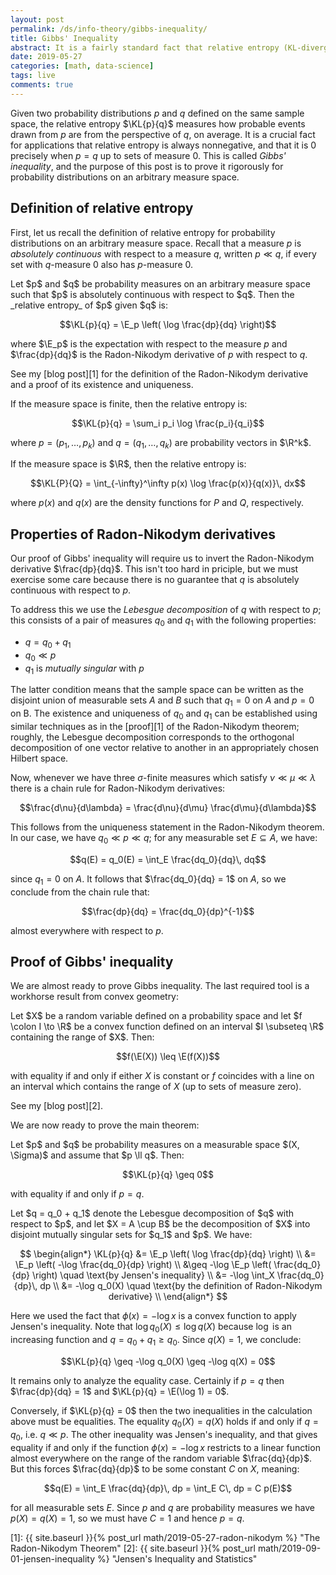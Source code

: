 ```yaml
---
layout: post
permalink: /ds/info-theory/gibbs-inequality/
title: Gibbs' Inequality
abstract: It is a fairly standard fact that relative entropy (KL-divergence) is positive definite, but I was unsatisfied with the proofs of this fact that I saw when I glanced through the literature.  In this post I will provide a complete proof which works on a general probability space.
date: 2019-05-27
categories: [math, data-science]
tags: live
comments: true
---
```


Given two probability distributions $p$ and $q$ defined on the same sample space, the relative entropy $\KL{p}{q}$ measures how probable events drawn from $p$ are from the perspective of $q$, on average.
It is a crucial fact for applications that relative entropy is always nonnegative, and that it is $0$ precisely when $p = q$ up to sets of measure $0$.
This is called _Gibbs' inequality_, and the purpose of this post is to prove it rigorously for probability distributions on an arbitrary measure space.

## Definition of relative entropy

First, let us recall the definition of relative entropy for probability distributions on an arbitrary measure space.
Recall that a measure $p$ is _absolutely continuous_ with respect to a measure $q$, written $p \ll q$, if every set with $q$-measure $0$ also has $p$-measure $0$.

<div class="definition">
Let $p$ and $q$ be probability measures on an arbitrary measure space such that $p$ is absolutely continuous with respect to $q$.
Then the _relative entropy_ of $p$ given $q$ is:

$$\KL{p}{q} = \E_p \left( \log \frac{dp}{dq} \right)$$

where $\E_p$ is the expectation with respect to the measure $p$ and $\frac{dp}{dq}$ is the Radon-Nikodym derivative of $p$ with respect to $q$.
</div>

See my [blog post][1] for the definition of the Radon-Nikodym derivative and a proof of its existence and uniqueness.

<div class="example">
If the measure space is finite, then the relative entropy is:

$$\KL{p}{q} = \sum_i p_i \log \frac{p_i}{q_i}$$

where $p = (p_1, \ldots, p_k)$ and $q = (q_1, \ldots, q_k)$ are probability vectors in $\R^k$.
</div>

<div class="example">
If the measure space is $\R$, then the relative entropy is:

$$\KL{P}{Q} = \int_{-\infty}^\infty p(x) \log \frac{p(x)}{q(x)}\, dx$$

where $p(x)$ and $q(x)$ are the density functions for $P$ and $Q$, respectively.
</div>

## Properties of Radon-Nikodym derivatives

Our proof of Gibbs' inequality will require us to invert the Radon-Nikodym derivative $\frac{dp}{dq}$.
This isn't too hard in priciple, but we must exercise some care because there is no guarantee that $q$ is absolutely continuous with respect to $p$.

To address this we use the _Lebesgue decomposition_ of $q$ with respect to $p$; this consists of a pair of measures $q_0$ and $q_1$ with the following properties:
- $q = q_0 + q_1$
- $q_0 \ll p$
- $q_1$ is _mutually singular_ with $p$

The latter condition means that the sample space can be written as the disjoint union of measurable sets $A$ and $B$ such that $q_1 = 0$ on $A$ and $p = 0$ on B.
The existence and uniqueness of $q_0$ and $q_1$ can be established using similar techniques as in the [proof][1] of the Radon-Nikodym theorem; roughly, the Lebesgue decomposition corresponds to the orthogonal decomposition of one vector relative to another in an appropriately chosen Hilbert space.

Now, whenever we have three $\sigma$-finite measures which satisfy $\nu \ll \mu \ll \lambda$ there is a chain rule for Radon-Nikodym derivatives:

$$\frac{d\nu}{d\lambda} = \frac{d\nu}{d\mu} \frac{d\mu}{d\lambda}$$

This follows from the uniqueness statement in the Radon-Nikodym theorem.
In our case, we have $q_0 \ll p \ll q$; for any measurable set $E \subseteq A$, we have:

$$q(E) = q_0(E) = \int_E \frac{dq_0}{dq}\, dq$$

since $q_1 = 0$ on $A$.
It follows that $\frac{dq_0}{dq} = 1$ on $A$, so we conclude from the chain rule that:

$$\frac{dp}{dq} = \frac{dq_0}{dp}^{-1}$$

almost everywhere with respect to $p$.

## Proof of Gibbs' inequality

We are almost ready to prove Gibbs inequality.
The last required tool is a workhorse result from convex geometry:

<div class="theorem" text="Jensen's inequality">
Let $X$ be a random variable defined on a probability space and let $f \colon I \to \R$ be a convex function defined on an interval $I \subseteq \R$ containing the range of $X$.
Then:

$$f(\E(X)) \leq \E(f(X))$$

with equality if and only if either $X$ is constant or $f$ coincides with a line on an interval which contains the range of $X$ (up to sets of measure zero).
</div>
<div class="proof">
See my [blog post][2].
</div>

We are now ready to prove the main theorem:

<div class="proposition" text="Gibb's Inequality">
Let $p$ and $q$ be probability measures on a measurable space $(X, \Sigma)$ and assume that $p \ll q$.
Then:

$$\KL{p}{q} \geq 0$$

with equality if and only if $p = q$.
</div>
<div class="proof">
Let $q = q_0 + q_1$ denote the Lebesgue decomposition of $q$ with respect to $p$, and let $X = A \cup B$ be the decomposition of $X$ into disjoint mutually singular sets for $q_1$ and $p$.
We have:

$$
\begin{align*}
   \KL{p}{q} &= \E_p \left( \log \frac{dp}{dq} \right) \\
   &= \E_p \left( -\log \frac{dq_0}{dp} \right) \\
   &\geq -\log \E_p \left( \frac{dq_0}{dp} \right) \quad \text{by Jensen's inequality} \\
   &= -\log \int_X \frac{dq_0}{dp}\, dp \\
   &= -\log q_0(X) \quad \text{by the definition of Radon-Nikodym derivative} \\
\end{align*}
$$

Here we used the fact that $\phi(x) = -\log x$ is a convex function to apply Jensen's inequality.
Note that $\log q_0(X) \leq \log q(X)$ because $\log$ is an increasing function and $q = q_0 + q_1 \geq q_0$.
Since $q(X) = 1$, we conclude:

$$\KL{p}{q} \geq -\log q_0(X) \geq -\log q(X) = 0$$

It remains only to analyze the equality case.
Certainly if $p = q$ then $\frac{dp}{dq} = 1$ and $\KL{p}{q} = \E(\log 1) = 0$.

Conversely, if $\KL{p}{q} = 0$ then the two inequalities in the calculation above must be equalities.
The equality $q_0(X) = q(X)$ holds if and only if $q = q_0$, i.e. $q \ll p$.
The other inequality was Jensen's inequality, and that gives equality if and only if the function $\phi(x) = -\log x$ restricts to a linear function almost everywhere on the range of the random variable $\frac{dq}{dp}$.
But this forces $\frac{dq}{dp}$ to be some constant $C$ on $X$, meaning:

$$q(E) = \int_E \frac{dq}{dp}\, dp = \int_E C\, dp = C p(E)$$

for all measurable sets $E$.
Since $p$ and $q$ are probability measures we have $p(X) = q(X) = 1$, so we must have $C = 1$ and hence $p = q$.
</div>

[1]: {{ site.baseurl }}{% post_url math/2019-05-27-radon-nikodym %} "The Radon-Nikodym Theorem"
[2]: {{ site.baseurl }}{% post_url math/2019-09-01-jensen-inequality %} "Jensen's Inequality and Statistics"
